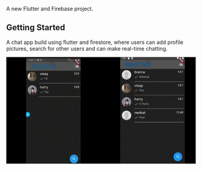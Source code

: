 A new Flutter and Firebase project.

## Getting Started

A chat app build using flutter and firestore, where users can add profile pictures, search for other users and can make real-time chatting.


<img src="Neochat.gif" width="900">

